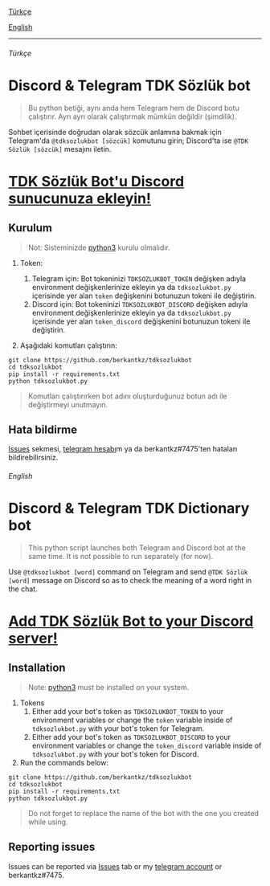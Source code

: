 [Türkçe](#türkçe)

[English](#english)

---

###### Türkçe

# Discord & Telegram TDK Sözlük bot
> Bu python betiği, aynı anda hem Telegram hem de Discord botu çalıştırır. Ayrı ayrı olarak çalıştırmak mümkün değildir (şimdilik).

Sohbet içerisinde doğrudan olarak sözcük anlamına bakmak için Telegram'da ```@tdksozlukbot [sözcük]``` komutunu girin; Discord'ta ise ```@TDK Sözlük [sözcük]``` mesajını iletin.

# [TDK Sözlük Bot'u Discord sunucunuza ekleyin!](https://discord.com/oauth2/authorize?client_id=966110075901083648&scope=bot&permissions=274878155776)

## Kurulum

> Not: Sisteminizde [python3](https://www.python.org/downloads/) kurulu olmalıdır.

1. Token:
   1. Telegram için: Bot tokeninizi ```TDKSOZLUKBOT_TOKEN``` değişken adıyla environment değişkenlerinize ekleyin ya da ```tdksozlukbot.py``` içerisinde yer alan ```token``` değişkenini botunuzun tokeni ile değiştirin.
   2. Discord için: Bot tokeninizi ```TDKSOZLUKBOT_DISCORD``` değişken adıyla environment değişkenlerinize ekleyin ya da ```tdksozlukbot.py``` içerisinde yer alan ```token_discord``` değişkenini botunuzun tokeni ile değiştirin.

2. Aşağıdaki komutları çalıştırın:
```console
git clone https://github.com/berkantkz/tdksozlukbot
cd tdksozlukbot
pip install -r requirements.txt
python tdksozlukbot.py
```

> Komutları çalıştırırken bot adını oluşturduğunuz botun adı ile değiştirmeyi unutmayın.

## Hata bildirme
[Issues](https://github.com/berkantkz/tdksozlukbot/issues) sekmesi, [telegram hesabı](https://t.me/berkantkz)m ya da berkantkz#7475'ten hataları bildirebilirsiniz.

###### English

# Discord & Telegram TDK Dictionary bot
> This python script launches both Telegram and Discord bot at the same time. It is not possible to run separately (for now).

Use ```@tdksozlukbot [word]``` command on Telegram and send ```@TDK Sözlük [word]``` message on Discord so as to check the meaning of a word right in the chat.

# [Add TDK Sözlük Bot to your Discord server!](https://discord.com/oauth2/authorize?client_id=966110075901083648&scope=bot&permissions=274878155776)

## Installation

> Note: [python3](https://www.python.org/downloads/) must be installed on your system.

1. Tokens
   1. Either add your bot's token as ```TDKSOZLUKBOT_TOKEN``` to your environment variables or change the ```token``` variable inside of ```tdksozlukbot.py``` with your bot's token for Telegram.
   2. Either add your bot's token as ```TDKSOZLUKBOT_DISCORD``` to your environment variables or change the ```token_discord``` variable inside of ```tdksozlukbot.py``` with your bot's token for Discord.
2. Run the commands below:
```console
git clone https://github.com/berkantkz/tdksozlukbot
cd tdksozlukbot
pip install -r requirements.txt
python tdksozlukbot.py
```

> Do not forget to replace the name of the bot with the one you created while using.

## Reporting issues
Issues can be reported via [Issues](https://github.com/berkantkz/tdksozlukbot/issues) tab or my [telegram account](https://t.me/berkantkz) or berkantkz#7475.
